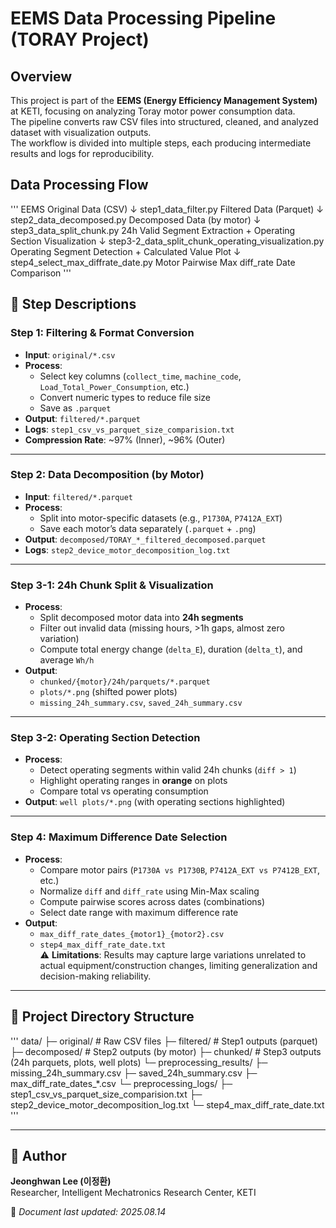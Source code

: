 # EEMS Data Processing Pipeline (TORAY Project)
## Overview
This project is part of the **EEMS (Energy Efficiency Management System)** at KETI, focusing on analyzing Toray motor power consumption data.  
The pipeline converts raw CSV files into structured, cleaned, and analyzed dataset with visualization outputs.  
The workflow is divided into multiple steps, each producing intermediate results and logs for reproducibility.  

## Data Processing Flow
'''
EEMS Original Data (CSV)
   ↓ step1_data_filter.py
      Filtered Data (Parquet)
   ↓ step2_data_decomposed.py
      Decomposed Data (by motor)
   ↓ step3_data_split_chunk.py
      24h Valid Segment Extraction + Operating Section Visualization
   ↓ step3-2_data_split_chunk_operating_visualization.py
      Operating Segment Detection + Calculated Value Plot
   ↓ step4_select_max_diffrate_date.py
      Motor Pairwise Max diff_rate Date Comparison
'''



## 📝 Step Descriptions

### **Step 1: Filtering & Format Conversion**
- **Input**: `original/*.csv`  
- **Process**:
  - Select key columns (`collect_time`, `machine_code`, `Load_Total_Power_Consumption`, etc.)
  - Convert numeric types to reduce file size
  - Save as `.parquet`
- **Output**: `filtered/*.parquet`  
- **Logs**: `step1_csv_vs_parquet_size_comparision.txt`  
- **Compression Rate**: ~97% (Inner), ~96% (Outer)  

---

### **Step 2: Data Decomposition (by Motor)**
- **Input**: `filtered/*.parquet`  
- **Process**:
  - Split into motor-specific datasets (e.g., `P1730A`, `P7412A_EXT`)
  - Save each motor’s data separately (`.parquet` + `.png`)  
- **Output**: `decomposed/TORAY_*_filtered_decomposed.parquet`  
- **Logs**: `step2_device_motor_decomposition_log.txt`  

---

### **Step 3-1: 24h Chunk Split & Visualization**
- **Process**:
  - Split decomposed motor data into **24h segments**
  - Filter out invalid data (missing hours, >1h gaps, almost zero variation)
  - Compute total energy change (`delta_E`), duration (`delta_t`), and average `Wh/h`
- **Output**:
  - `chunked/{motor}/24h/parquets/*.parquet`
  - `plots/*.png` (shifted power plots)
  - `missing_24h_summary.csv`, `saved_24h_summary.csv`

---

### **Step 3-2: Operating Section Detection**
- **Process**:
  - Detect operating segments within valid 24h chunks (`diff > 1`)
  - Highlight operating ranges in **orange** on plots
  - Compare total vs operating consumption
- **Output**: `well plots/*.png` (with operating sections highlighted)

---

### **Step 4: Maximum Difference Date Selection**
- **Process**:
  - Compare motor pairs (`P1730A vs P1730B`, `P7412A_EXT vs P7412B_EXT`, etc.)
  - Normalize `diff` and `diff_rate` using Min-Max scaling
  - Compute pairwise scores across dates (combinations)
  - Select date range with maximum difference rate
- **Output**:
  - `max_diff_rate_dates_{motor1}_{motor2}.csv`
  - `step4_max_diff_rate_date.txt`  
⚠️ **Limitations**: Results may capture large variations unrelated to actual equipment/construction changes, limiting generalization and decision-making reliability.

---

## 📂 Project Directory Structure
'''
data/
├─ original/ # Raw CSV files
├─ filtered/ # Step1 outputs (parquet)
├─ decomposed/ # Step2 outputs (by motor)
├─ chunked/ # Step3 outputs (24h parquets, plots, well plots)
└─ preprocessing_results/
├─ missing_24h_summary.csv
├─ saved_24h_summary.csv
├─ max_diff_rate_dates_*.csv
└─ preprocessing_logs/
├─ step1_csv_vs_parquet_size_comparision.txt
├─ step2_device_motor_decomposition_log.txt
└─ step4_max_diff_rate_date.txt
'''

---

## 👤 Author
**Jeonghwan Lee (이정환)**  
Researcher, Intelligent Mechatronics Research Center, KETI  

📅 *Document last updated: 2025.08.14*


